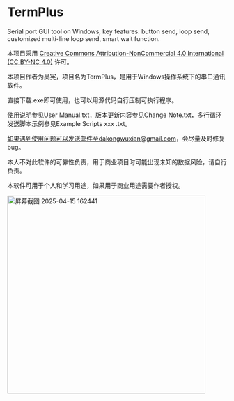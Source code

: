 # TermPlus
Serial port GUI tool on Windows, key features: button send, loop send, customized multi-line loop send, smart wait function.

本项目采用 [Creative Commons Attribution-NonCommercial 4.0 International (CC BY-NC 4.0)](https://creativecommons.org/licenses/by-nc/4.0/) 许可。

本项目作者为吴宪，项目名为TermPlus，是用于Windows操作系统下的串口通讯软件。

直接下载.exe即可使用，也可以用源代码自行压制可执行程序。

使用说明参见User Manual.txt，版本更新内容参见Change Note.txt，多行循环发送脚本示例参见Example Scripts xxx .txt。

如果遇到使用问题可以发送邮件至dakongwuxian@gmail.com，会尽量及时修复bug。

本人不对此软件的可靠性负责，用于商业项目时可能出现未知的数据风险，请自行负责。

本软件可用于个人和学习用途，如果用于商业用途需要作者授权。

<img width="455" alt="屏幕截图 2025-04-15 162441" src="https://github.com/user-attachments/assets/29c24b76-d639-46e0-b3de-5e3d3355f125" />
